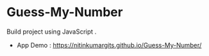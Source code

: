 # Guess-My-Number
Build project using JavaScript .
- App Demo : https://nitinkumargits.github.io/Guess-My-Number/
